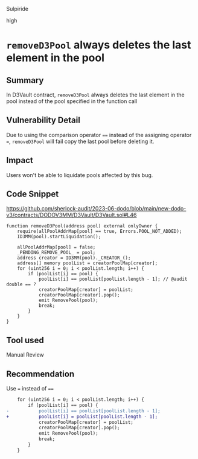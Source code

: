Sulpiride

high

# `removeD3Pool` always deletes the last element in the pool

## Summary
In D3Vault contract, `removeD3Pool` always deletes the last element in the pool instead of the pool specified in the function call

## Vulnerability Detail
Due to using the comparison operator `==` instead of the assigning operator `=`, `removeD3Pool` will fail copy the last pool before deleting it.

## Impact
Users won't be able to liquidate pools affected by this bug.

## Code Snippet
https://github.com/sherlock-audit/2023-06-dodo/blob/main/new-dodo-v3/contracts/DODOV3MM/D3Vault/D3Vault.sol#L46

```solidity
function removeD3Pool(address pool) external onlyOwner {
    require(allPoolAddrMap[pool] == true, Errors.POOL_NOT_ADDED);
    ID3MM(pool).startLiquidation();

    allPoolAddrMap[pool] = false;
    _PENDING_REMOVE_POOL_ = pool;
    address creator = ID3MM(pool)._CREATOR_();
    address[] memory poolList = creatorPoolMap[creator];
    for (uint256 i = 0; i < poolList.length; i++) {
        if (poolList[i] == pool) {
            poolList[i] == poolList[poolList.length - 1]; // @audit double == ?
            creatorPoolMap[creator] = poolList;
            creatorPoolMap[creator].pop();
            emit RemovePool(pool);
            break;
        }
    }
}
```

## Tool used

Manual Review

## Recommendation
Use `=` instead of `==`

```diff
    for (uint256 i = 0; i < poolList.length; i++) {
        if (poolList[i] == pool) {
-           poolList[i] == poolList[poolList.length - 1];
+           poolList[i] = poolList[poolList.length - 1];
            creatorPoolMap[creator] = poolList;
            creatorPoolMap[creator].pop();
            emit RemovePool(pool);
            break;
        }
    }
```